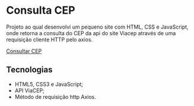 ﻿# Consulta CEP

Projeto ao qual desenvolvi um pequeno site com HTML, CSS e JavaScript, onde retorna a consulta do CEP da api do site Viacep através de uma requisição cliente HTTP pelo axios.

[Consultar CEP](https://jvnyor.github.io/consultar-cep/)

## Tecnologias
- HTML5, CSS3 e JavaScript;
- API ViaCEP;
- Método de requisição http Axios.
